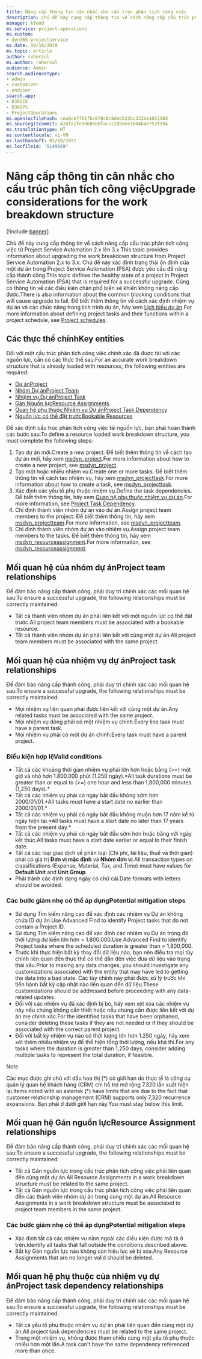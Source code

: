 ```yaml
---
title: Nâng cấp thông tin cân nhắc cho cấu trúc phân tích công việc
description: Chủ đề này cung cấp thông tin về cách nâng cấp cấu trúc phân tích công việc từ Project Service Automation 2.x lên 3.x.
manager: kfend
ms.service: project-operations
ms.custom:
- dyn365-projectservice
ms.date: 10/18/2019
ms.topic: article
author: ruhercul
ms.author: ruhercul
audience: Admin
search.audienceType:
- admin
- customizer
- enduser
search.app:
- D365CE
- D365PS
- ProjectOperations
ms.openlocfilehash: cea8ce7f61fbc0f0c8c8deb522bc332be102238d
ms.sourcegitcommit: 418fa1fe9d605b8faccc2d5dee1b04b4e753f194
ms.translationtype: HT
ms.contentlocale: vi-VN
ms.lasthandoff: 02/10/2021
ms.locfileid: "5149569"
---
```

# <a name="upgrade-considerations-for-the-work-breakdown-structure"></a><span data-ttu-id="9624a-103">Nâng cấp thông tin cân nhắc cho cấu trúc phân tích công việc</span><span class="sxs-lookup"><span data-stu-id="9624a-103">Upgrade considerations for the work breakdown structure</span></span>

[!include [banner](../includes/psa-now-project-operations.md)]

<span data-ttu-id="9624a-104">Chủ đề này cung cấp thông tin về cách nâng cấp cấu trúc phân tích công việc từ Project Service Automation 2.x lên 3.x.</span><span class="sxs-lookup"><span data-stu-id="9624a-104">This topic provides information about upgrading the work breakdown structure from Project Service Automation 2.x to 3.x.</span></span> <span data-ttu-id="9624a-105">Chủ đề này xác định trạng thái ổn định của một dự án trong Project Service Automation (PSA) được yêu cầu để nâng cấp thành công.</span><span class="sxs-lookup"><span data-stu-id="9624a-105">This topic defines the healthy state of a project in Project Service Automation (PSA) that is required for a successful upgrade.</span></span> <span data-ttu-id="9624a-106">Cũng có thông tin về các điều kiện chặn phổ biến sẽ khiến không nâng cấp được.</span><span class="sxs-lookup"><span data-stu-id="9624a-106">There is also information about the common blocking conditions that will cause upgrade to fail.</span></span> <span data-ttu-id="9624a-107">Để biết thêm thông tin về cách xác định nhiệm vụ dự án và các chức năng trong lịch trình dự án, hãy xem [Lịch biểu dự án](project-creating.md).</span><span class="sxs-lookup"><span data-stu-id="9624a-107">For more information about defining project tasks and their functions within a project schedule, see [Project schedules](project-creating.md).</span></span>

## <a name="key-entities"></a><span data-ttu-id="9624a-108">Các thực thể chính</span><span class="sxs-lookup"><span data-stu-id="9624a-108">Key entities</span></span>
<span data-ttu-id="9624a-109">Đối với một cấu trúc phân tích công việc chính xác đã được tải với các nguồn lực, cần có các thực thể sau:</span><span class="sxs-lookup"><span data-stu-id="9624a-109">For an accurate work breakdown structure that is already loaded with resources, the following entities are required:</span></span>

- [<span data-ttu-id="9624a-110">Dự án</span><span class="sxs-lookup"><span data-stu-id="9624a-110">Project</span></span>](https://docs.microsoft.com/dynamics365/customerengagement/on-premises/developer/entities/msdyn_project)
- [<span data-ttu-id="9624a-111">Nhóm Dự án</span><span class="sxs-lookup"><span data-stu-id="9624a-111">Project Team</span></span>](https://docs.microsoft.com/dynamics365/customerengagement/on-premises/developer/entities/msdyn_projectteam)
- [<span data-ttu-id="9624a-112">Nhiệm vụ Dự án</span><span class="sxs-lookup"><span data-stu-id="9624a-112">Project Task</span></span>](https://docs.microsoft.com/dynamics365/customerengagement/on-premises/developer/entities/msdyn_projecttask)
- [<span data-ttu-id="9624a-113">Gán Nguồn lực</span><span class="sxs-lookup"><span data-stu-id="9624a-113">Resource Assignments</span></span>](https://docs.microsoft.com/dynamics365/customerengagement/on-premises/developer/entities/msdyn_resourceassignment)
- [<span data-ttu-id="9624a-114">Quan hệ phụ thuộc Nhiệm vụ Dự án</span><span class="sxs-lookup"><span data-stu-id="9624a-114">Project Task Dependency</span></span>](https://docs.microsoft.com/dynamics365/customerengagement/on-premises/developer/entities/msdyn_projecttaskdependency)
- [<span data-ttu-id="9624a-115">Nguồn lực có thể đặt trước</span><span class="sxs-lookup"><span data-stu-id="9624a-115">Bookable Resources</span></span>](https://docs.microsoft.com/dynamics365/customerengagement/on-premises/developer/entities/bookableresource)

<span data-ttu-id="9624a-116">Để xác định cấu trúc phân tích công việc tải nguồn lực, bạn phải hoàn thành các bước sau:</span><span class="sxs-lookup"><span data-stu-id="9624a-116">To define a resource loaded work breakdown structure, you must complete the following steps:</span></span>

1. <span data-ttu-id="9624a-117">Tạo dự án mới.</span><span class="sxs-lookup"><span data-stu-id="9624a-117">Create a new project.</span></span> <span data-ttu-id="9624a-118">Để biết thêm thông tin về cách tạo dự án mới, hãy xem [msdyn_project](https://docs.microsoft.com/dynamics365/customerengagement/on-premises/developer/entities/msdyn_project).</span><span class="sxs-lookup"><span data-stu-id="9624a-118">For more information about how to create a new project, see [msdyn_project](https://docs.microsoft.com/dynamics365/customerengagement/on-premises/developer/entities/msdyn_project).</span></span>
2. <span data-ttu-id="9624a-119">Tạo một hoặc nhiều nhiệm vụ.</span><span class="sxs-lookup"><span data-stu-id="9624a-119">Create one or more tasks.</span></span> <span data-ttu-id="9624a-120">Để biết thêm thông tin về cách tạo nhiệm vụ, hãy xem [msdyn_projecttask](https://docs.microsoft.com/dynamics365/customerengagement/on-premises/developer/entities/msdyn_projecttask).</span><span class="sxs-lookup"><span data-stu-id="9624a-120">For more information about how to create a task, see [msdyn_projecttask](https://docs.microsoft.com/dynamics365/customerengagement/on-premises/developer/entities/msdyn_projecttask).</span></span>
3. <span data-ttu-id="9624a-121">Xác định các yếu tố phụ thuộc nhiệm vụ.</span><span class="sxs-lookup"><span data-stu-id="9624a-121">Define the task dependencies.</span></span> <span data-ttu-id="9624a-122">Để biết thêm thông tin, hãy xem [Quan hệ phụ thuộc nhiệm vụ dự án](https://docs.microsoft.com/dynamics365/customerengagement/on-premises/developer/entities/msdyn_projecttaskdependency).</span><span class="sxs-lookup"><span data-stu-id="9624a-122">For more information, see [Project Task Dependency](https://docs.microsoft.com/dynamics365/customerengagement/on-premises/developer/entities/msdyn_projecttaskdependency).</span></span>
4. <span data-ttu-id="9624a-123">Chỉ định thành viên nhóm dự án vào dự án.</span><span class="sxs-lookup"><span data-stu-id="9624a-123">Assign project team members to the project.</span></span> <span data-ttu-id="9624a-124">Để biết thêm thông tin, hãy xem [msdyn_projectteam](https://docs.microsoft.com/dynamics365/customerengagement/on-premises/developer/entities/msdyn_projectteam).</span><span class="sxs-lookup"><span data-stu-id="9624a-124">For more information, see [msdyn_projectteam](https://docs.microsoft.com/dynamics365/customerengagement/on-premises/developer/entities/msdyn_projectteam).</span></span>
5. <span data-ttu-id="9624a-125">Chỉ định thành viên nhóm dự án vào nhiệm vụ.</span><span class="sxs-lookup"><span data-stu-id="9624a-125">Assign project team members to the tasks.</span></span> <span data-ttu-id="9624a-126">Để biết thêm thông tin, hãy xem [msdyn_resourceassignment](https://docs.microsoft.com/dynamics365/customerengagement/on-premises/developer/entities/msdyn_resourceassignment).</span><span class="sxs-lookup"><span data-stu-id="9624a-126">For more information, see [msdyn_resourceassignment](https://docs.microsoft.com/dynamics365/customerengagement/on-premises/developer/entities/msdyn_resourceassignment).</span></span>

## <a name="project-team-relationships"></a><span data-ttu-id="9624a-127">Mối quan hệ của nhóm dự án</span><span class="sxs-lookup"><span data-stu-id="9624a-127">Project team relationships</span></span>

<span data-ttu-id="9624a-128">Để đảm bảo nâng cấp thành công, phải duy trì chính xác các mối quan hệ sau:</span><span class="sxs-lookup"><span data-stu-id="9624a-128">To ensure a successful upgrade, the following relationships must be correctly maintained:</span></span>
- <span data-ttu-id="9624a-129">Tất cả thành viên nhóm dự án phải liên kết với một nguồn lực có thể đặt trước.</span><span class="sxs-lookup"><span data-stu-id="9624a-129">All project team members must be associated with a bookable resource.</span></span>
- <span data-ttu-id="9624a-130">Tất cả thành viên nhóm dự án phải liên kết với cùng một dự án.</span><span class="sxs-lookup"><span data-stu-id="9624a-130">All project team members must be associated with the same project.</span></span> 

## <a name="project-task-relationships"></a><span data-ttu-id="9624a-131">Mối quan hệ của nhiệm vụ dự án</span><span class="sxs-lookup"><span data-stu-id="9624a-131">Project task relationships</span></span>
<span data-ttu-id="9624a-132">Để đảm bảo nâng cấp thành công, phải duy trì chính xác các mối quan hệ sau:</span><span class="sxs-lookup"><span data-stu-id="9624a-132">To ensure a successful upgrade, the following relationships must be correctly maintained:</span></span>

- <span data-ttu-id="9624a-133">Mọi nhiệm vụ liên quan phải được liên kết với cùng một dự án.</span><span class="sxs-lookup"><span data-stu-id="9624a-133">Any related tasks must be associated with the same project.</span></span>
- <span data-ttu-id="9624a-134">Mọi nhiệm vụ dòng phải có một nhiệm vụ chính.</span><span class="sxs-lookup"><span data-stu-id="9624a-134">Every line task must have a parent task.</span></span>
- <span data-ttu-id="9624a-135">Mọi nhiệm vụ phải có một dự án chính.</span><span class="sxs-lookup"><span data-stu-id="9624a-135">Every task must have a parent project.</span></span>

### <a name="valid-conditions"></a><span data-ttu-id="9624a-136">Điều kiện hợp lệ</span><span class="sxs-lookup"><span data-stu-id="9624a-136">Valid conditions</span></span>

- <span data-ttu-id="9624a-137">Tất cả các khoảng thời gian nhiệm vụ phải lớn hơn hoặc bằng (>=) một giờ và nhỏ hơn 1.800.000 phút (1.250 ngày).\*</span><span class="sxs-lookup"><span data-stu-id="9624a-137">All task durations must be greater than or equal to (>=) one hour and less than 1,800,000 minutes (1,250 days).\*</span></span>
- <span data-ttu-id="9624a-138">Tất cả các nhiệm vụ phải có ngày bắt đầu không sớm hơn 2000/01/01.\*</span><span class="sxs-lookup"><span data-stu-id="9624a-138">All tasks must have a start date no earlier than 2000/01/01.\*</span></span>
- <span data-ttu-id="9624a-139">Tất cả các nhiệm vụ phải có ngày bắt đầu không muộn hơn 17 năm kể từ ngày hiện tại.\*</span><span class="sxs-lookup"><span data-stu-id="9624a-139">All tasks must have a start date no later than 17 years from the present day.\*</span></span>
- <span data-ttu-id="9624a-140">Tất cả các nhiệm vụ phải có ngày bắt đầu sớm hơn hoặc bằng với ngày kết thúc.</span><span class="sxs-lookup"><span data-stu-id="9624a-140">All tasks must have a start date earlier or equal to their finish date.</span></span>
- <span data-ttu-id="9624a-141">Tất cả các loại giao dịch về phân loại (Chi phí, tài liệu, thuế và thời gian) phải có giá trị **Đơn vị mặc định** và **Nhóm đơn vị**.</span><span class="sxs-lookup"><span data-stu-id="9624a-141">All transaction types on classifications (Expense, Material, Tax, and Time) must have values for **Default Unit** and **Unit Group**.</span></span>
- <span data-ttu-id="9624a-142">Phải tránh các định dạng ngày có chữ cái.</span><span class="sxs-lookup"><span data-stu-id="9624a-142">Date formats with letters should be avoided.</span></span>

### <a name="potential-mitigation-steps"></a><span data-ttu-id="9624a-143">Các bước giảm nhẹ có thể áp dụng</span><span class="sxs-lookup"><span data-stu-id="9624a-143">Potential mitigation steps</span></span>
- <span data-ttu-id="9624a-144">Sử dụng Tìm kiếm nâng cao để xác định các nhiệm vụ Dự án không chứa ID dự án.</span><span class="sxs-lookup"><span data-stu-id="9624a-144">Use Advanced Find to identify Project tasks that do not contain a Project ID.</span></span>
- <span data-ttu-id="9624a-145">Sử dụng Tìm kiếm nâng cao để xác định các nhiệm vụ Dự án trong đó thời lượng dự kiến lớn hơn > 1.800.000.</span><span class="sxs-lookup"><span data-stu-id="9624a-145">Use Advanced Find to identify Project tasks where the scheduled duration is greater than > 1,800,000.</span></span>
- <span data-ttu-id="9624a-146">Trước khi thực hiện bất kỳ thay đổi dữ liệu nào, bạn nên điều tra mọi tùy chỉnh liên quan đến thực thể có thể dẫn đến việc đưa dữ liệu vào trạng thái xấu.</span><span class="sxs-lookup"><span data-stu-id="9624a-146">Prior to making any data changes, you should investigate any customizations associated with the entity that may have led to getting the data into a bad state.</span></span> <span data-ttu-id="9624a-147">Các tùy chỉnh này phải được xử lý trước khi tiến hành bất kỳ cập nhật nào liên quan đến dữ liệu.</span><span class="sxs-lookup"><span data-stu-id="9624a-147">These customizations should be addressed before proceeding with any data-related updates.</span></span>
- <span data-ttu-id="9624a-148">Đối với các nhiệm vụ đã xác định bị bỏ, hãy xem xét xóa các nhiệm vụ này nếu chúng không cần thiết hoặc nếu chúng cần được liên kết với dự án mẹ chính xác.</span><span class="sxs-lookup"><span data-stu-id="9624a-148">For the identified tasks that have been orphaned, consider deleting these tasks if they are not needed or if they should be associated with the correct parent project.</span></span>
- <span data-ttu-id="9624a-149">Đối với bất kỳ nhiệm vụ nào có thời lượng lớn hơn 1.250 ngày, hãy xem xét thêm nhiều nhiệm vụ để thể hiện tổng thời lượng, nếu khả thi.</span><span class="sxs-lookup"><span data-stu-id="9624a-149">For any tasks where the duration is greater than 1,250 days, consider adding multiple tasks to represent the total duration, if feasible.</span></span>

> [!NOTE]
> <span data-ttu-id="9624a-150">Các mục được ghi chú với dấu hoa thị (\*) có giới hạn do thực tế là công cụ quản lý quan hệ khách hàng (CRM) chỉ hỗ trợ mở rộng 7.320 lần xuất hiện lại.</span><span class="sxs-lookup"><span data-stu-id="9624a-150">Items noted with an asterisk (\*) have limits that are due to the fact that customer relationship management (CRM) supports only 7,320 recurrence expansions.</span></span> <span data-ttu-id="9624a-151">Bạn phải ở dưới giới hạn này.</span><span class="sxs-lookup"><span data-stu-id="9624a-151">You must stay below this limit.</span></span>

## <a name="resource-assignment-relationships"></a><span data-ttu-id="9624a-152">Mối quan hệ Gán nguồn lực</span><span class="sxs-lookup"><span data-stu-id="9624a-152">Resource Assignment relationships</span></span>
<span data-ttu-id="9624a-153">Để đảm bảo nâng cấp thành công, phải duy trì chính xác các mối quan hệ sau:</span><span class="sxs-lookup"><span data-stu-id="9624a-153">To ensure a successful upgrade, the following relationships must be correctly maintained:</span></span>

- <span data-ttu-id="9624a-154">Tất cả Gán nguồn lực trong cấu trúc phân tích công việc phải liên quan đến cùng một dự án.</span><span class="sxs-lookup"><span data-stu-id="9624a-154">All Resource Assignments in a work breakdown structure must be related to the same project.</span></span>
- <span data-ttu-id="9624a-155">Tất cả Gán nguồn lực trong cấu trúc phân tích công việc phải liên quan đến các thành viên nhóm dự án trong cùng một dự án.</span><span class="sxs-lookup"><span data-stu-id="9624a-155">All Resource Assignments in a work breakdown structure must be associated to project team members in the same project.</span></span>

### <a name="potential-mitigation-steps"></a><span data-ttu-id="9624a-156">Các bước giảm nhẹ có thể áp dụng</span><span class="sxs-lookup"><span data-stu-id="9624a-156">Potential mitigation steps</span></span>
- <span data-ttu-id="9624a-157">Xác định tất cả các nhiệm vụ nằm ngoài các điều kiện được mô tả ở trên.</span><span class="sxs-lookup"><span data-stu-id="9624a-157">Identify all tasks that fall outside the conditions described above.</span></span>  
- <span data-ttu-id="9624a-158">Bất kỳ Gán nguồn lực nào không còn hiệu lực sẽ bị xóa.</span><span class="sxs-lookup"><span data-stu-id="9624a-158">Any Resource Assignments that are no longer valid should be deleted.</span></span>

## <a name="project-task-dependency-relationships"></a><span data-ttu-id="9624a-159">Mối quan hệ phụ thuộc của nhiệm vụ dự án</span><span class="sxs-lookup"><span data-stu-id="9624a-159">Project task dependency relationships</span></span>
<span data-ttu-id="9624a-160">Để đảm bảo nâng cấp thành công, phải duy trì chính xác các mối quan hệ sau:</span><span class="sxs-lookup"><span data-stu-id="9624a-160">To ensure a successful upgrade, the following relationships must be correctly maintained:</span></span>

- <span data-ttu-id="9624a-161">Tất cả yếu tố phụ thuộc nhiệm vụ dự án phải liên quan đến cùng một dự án.</span><span class="sxs-lookup"><span data-stu-id="9624a-161">All project task dependencies must be related to the same project.</span></span>
- <span data-ttu-id="9624a-162">Trong một nhiệm vụ, không được tham chiếu cùng một yếu tố phụ thuộc nhiều hơn một lần.</span><span class="sxs-lookup"><span data-stu-id="9624a-162">A task can't have the same dependency referenced more than once.</span></span>
